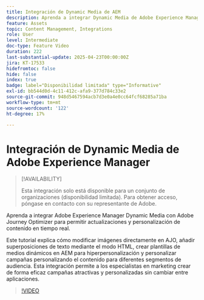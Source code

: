 ```yaml
---
title: Integración de Dynamic Media de AEM
description: Aprenda a integrar Dynamic Media de Adobe Experience Manager (AEM) con Adobe Journey Optimizer (AJO) para permitir actualizaciones y personalización de contenido en tiempo real.
feature: Assets
topic: Content Management, Integrations
role: User
level: Intermediate
doc-type: Feature Video
duration: 222
last-substantial-update: 2025-04-23T00:00:00Z
jira: KT-17533
hidefromtoc: false
hide: false
index: true
badge: label="Disponibilidad limitada" type="Informative"
exl-id: bb544d0d-4c11-412c-afa9-377d784c33e2
source-git-commit: 948d5467594acb7d3e0a4e0cc64fcf68285a71ba
workflow-type: tm+mt
source-wordcount: '122'
ht-degree: 17%

---
```


# Integración de Dynamic Media de Adobe Experience Manager

>[!AVAILABILITY]
>
>Esta integración solo está disponible para un conjunto de organizaciones (disponibilidad limitada). Para obtener acceso, póngase en contacto con su representante de Adobe.

Aprenda a integrar Adobe Experience Manager Dynamic Media con Adobe Journey Optimizer para permitir actualizaciones y personalización de contenido en tiempo real.

Este tutorial explica cómo modificar imágenes directamente en AJO, añadir superposiciones de texto mediante el modo HTML, crear plantillas de medios dinámicos en AEM para hiperpersonalización y personalizar campañas personalizando el contenido para diferentes segmentos de audiencia. Esta integración permite a los especialistas en marketing crear de forma eficaz campañas atractivas y personalizadas sin cambiar entre aplicaciones.

>[!VIDEO](https://video.tv.adobe.com/v/3457695/?learn=on&enablevpops)
